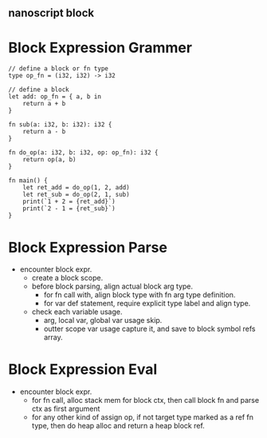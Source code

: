nanoscript block
------------------
# Block Expression Grammer
```ns
// define a block or fn type
type op_fn = (i32, i32) -> i32

// define a block
let add: op_fn = { a, b in 
    return a + b
}

fn sub(a: i32, b: i32): i32 {
    return a - b
}

fn do_op(a: i32, b: i32, op: op_fn): i32 {
    return op(a, b)
}

fn main() {
    let ret_add = do_op(1, 2, add)
    let ret_sub = do_op(2, 1, sub)
    print(`1 + 2 = {ret_add}`)
    print(`2 - 1 = {ret_sub}`)
}
```

# Block Expression Parse
- encounter block expr.
    - create a block scope.
    - before block parsing, align actual block arg type.
        - for fn call with, align block type with fn arg type definition.
        - for var def statement, require explicit type label and align type.
    - check each variable usage.
        - arg, local var, global var usage skip.
        - outter scope var usage capture it, and save to block symbol refs array.

# Block Expression Eval
- encounter block expr.
    - for fn call, alloc stack mem for block ctx, then call block fn and parse ctx as first argument
    - for any other kind of assign op, if not target type marked as a ref fn type, then do heap alloc
        and return a heap block ref.